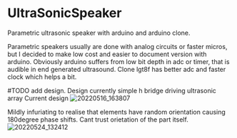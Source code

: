 # UltraSonicSpeaker
 Parametric ultrasonic speaker with arduino and arduino clone.
 
Parametric speakers usually are done with analog circuits or faster micros, but I decided to make low cost and
easier to document version with arduino. Obviously arduino suffers from low bit depth in adc or timer, that is audible in
end generated ultrasound. Clone lgt8f has better adc and faster clock which helps a bit.



#TODO add design. Design currently simple h bridge driving ultrasonic array
Current design
![20220516_163807](https://user-images.githubusercontent.com/42336725/182957348-fc9d1d6a-fdab-4a61-8671-5a9a9aeca37b.jpg)

Mildly infuriating to realise that elements have random orientation causing 180degree phase shifts. Cant trust orietation of the part itself.
![20220524_132412](https://user-images.githubusercontent.com/42336725/182957507-2fc337aa-afe5-40f4-b572-01983e765363.jpg)
